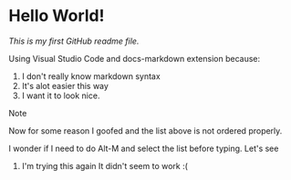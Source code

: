 # Hello World!

*This is my first GitHub readme file.*

Using Visual Studio Code and docs-markdown extension because:
1. I don't really know markdown syntax
1. It's alot easier this way
1. I want it to look nice.

> [!NOTE]
> Now for some reason I goofed and the list above is not ordered properly. 
> 

I wonder if I need to do Alt-M and select the list before typing.  Let's see
1. I'm trying this again 
It didn't seem to work :(
